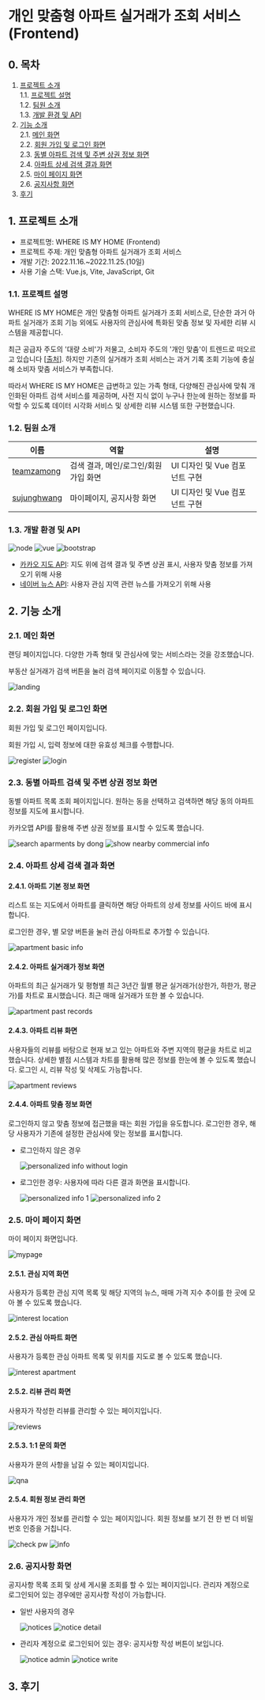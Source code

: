 # 개인 맞춤형 아파트 실거래가 조회 서비스 (Frontend)

## 0. 목차

1. [프로젝트 소개](#1-프로젝트-소개) <br/>
   1.1. [프로젝트 설명](#11-프로젝트-설명)<br/>
   1.2. [팀원 소개](#12-팀원-소개)<br/>
   1.3. [개발 환경 및 API](#13-개발-환경-및-api)<br/>
2. [기능 소개](#2-기능-소개)<br/>
   2.1. [메인 화면](#21-메인-화면)<br/>
   2.2. [회원 가입 및 로그인 화면](#22-회원-가입-및-로그인-화면)<br/>
   2.3. [동별 아파트 검색 및 주변 상권 정보 화면](#23-동별-아파트-검색-및-주변-상권-정보-화면)<br/>
   2.4. [아파트 상세 검색 결과 화면](#24-아파트-상세-검색-결과-화면)<br/>
   2.5. [마이 페이지 화면](#25-마이-페이지-화면)<br/>
   2.6. [공지사항 화면](#26-공지사항-화면)<br/>
3. [후기](#3-후기)<br/>

## 1. 프로젝트 소개

- 프로젝트명: WHERE IS MY HOME (Frontend)
- 프로젝트 주제: 개인 맞춤형 아파트 실거래가 조회 서비스
- 개발 기간: 2022.11.16.~2022.11.25.(10일)
- 사용 기술 스택: Vue.js, Vite, JavaScript, Git

### 1.1. 프로젝트 설명

WHERE IS MY HOME은 개인 맞춤형 아파트 실거래가 조회 서비스로, 단순한 과거 아파트 실거래가 조회 기능 외에도 사용자의 관심사에 특화된 맞춤 정보 및 자세한 리뷰 시스템을 제공합니다.

최근 공급자 주도의 '대량 소비'가 저물고, 소비자 주도의 '개인 맞춤'이 트렌드로 떠오르고 있습니다 [[출처](https://blog.logi-spot.com/%EB%AC%BC%EB%A5%98-%EC%97%B0%EA%B5%AC%EC%86%8C-%E2%91%A6-mz-%EC%82%AC%EB%A1%9C%EC%9E%A1%EC%9C%BC%EB%A0%A4%EB%A9%B4-%EA%B0%9C%EC%9D%B8%EB%A7%9E%EC%B6%A4%ED%95%98%EB%9D%BC/)]. 하지만 기존의 실거래가 조회 서비스는 과거 기록 조회 기능에 충실해 소비자 맞춤 서비스가 부족합니다.

따라서 WHERE IS MY HOME은 급변하고 있는 가족 형태, 다양해진 관심사에 맞춰 개인화된 아파트 검색 서비스를 제공하며, 사전 지식 없이 누구나 한눈에 원하는 정보를 파악할 수 있도록 데이터 시각화 서비스 및 상세한 리뷰 시스템 또한 구현했습니다.

### 1.2. 팀원 소개

| 이름                                     | 역할                                 | 설명                           |
| ---------------------------------------- | ------------------------------------ | ------------------------------ |
| [teamzamong](https://github.com/teamzamong)  | 검색 결과, 메인/로그인/회원가입 화면 | UI 디자인 및 Vue 컴포넌트 구현 |
| [sujunghwang](https://github.com/sujunghwang) | 마이페이지, 공지사항 화면            | UI 디자인 및 Vue 컴포넌트 구현 |

### 1.3. 개발 환경 및 API

![node](https://img.shields.io/badge/node-14.20.0-brightgreen) ![vue](https://img.shields.io/badge/vue-3.2.36-blue) ![bootstrap](https://img.shields.io/badge/bootstrap-5.1.3-blueviolet)

- [카카오 지도 API](https://apis.map.kakao.com/web/): 지도 위에 검색 결과 및 주변 상권 표시, 사용자 맞춤 정보를 가져오기 위해 사용
- [네이버 뉴스 API](https://developers.naver.com/docs/serviceapi/search/news/news.md): 사용자 관심 지역 관련 뉴스를 가져오기 위해 사용

## 2. 기능 소개

### 2.1. 메인 화면

랜딩 페이지입니다. 다양한 가족 형태 및 관심사에 맞는 서비스라는 것을 강조했습니다.

부동산 실거래가 검색 버튼을 눌러 검색 페이지로 이동할 수 있습니다.

![landing](/resources/images/landing-page.gif)

### 2.2. 회원 가입 및 로그인 화면

회원 가입 및 로그인 페이지입니다.

회원 가입 시, 입력 정보에 대한 유효성 체크를 수행합니다.

![register](/resources/images/register.png)
![login](/resources/images/login.JPG)

### 2.3. 동별 아파트 검색 및 주변 상권 정보 화면

동별 아파트 목록 조회 페이지입니다. 원하는 동을 선택하고 검색하면 해당 동의 아파트 정보를 지도에 표시합니다.

카카오맵 API를 활용해 주변 상권 정보를 표시할 수 있도록 했습니다.

![search aparments by dong](/resources/images/search-apt-list.JPG)
![show nearby commercial info](/resources/images/search-apt-nearby.png)

### 2.4. 아파트 상세 검색 결과 화면

#### 2.4.1. 아파트 기본 정보 화면

리스트 또는 지도에서 아파트를 클릭하면 해당 아파트의 상세 정보를 사이드 바에 표시합니다.

로그인한 경우, 별 모양 버튼을 눌러 관심 아파트로 추가할 수 있습니다.

![apartment basic info](/resources/images/search-apt-detail-basic.JPG)

#### 2.4.2. 아파트 실거래가 정보 화면

아파트의 최근 실거래가 및 평형별 최근 3년간 월별 평균 실거래가(상한가, 하한가, 평균가)를 차트로 표시했습니다. 최근 매매 실거래가 또한 볼 수 있습니다.

![apartment past records](/resources/images/search-apt-detail-records.gif)

#### 2.4.3. 아파트 리뷰 화면

사용자들의 리뷰를 바탕으로 현재 보고 있는 아파트와 주변 지역의 평균을 차트로 비교했습니다. 상세한 별점 시스템과 차트를 활용해 많은 정보를 한눈에 볼 수 있도록 했습니다.
로그인 시, 리뷰 작성 및 삭제도 가능합니다.

![apartment reviews](/resources/images/search-apt-detail-reviews.gif)

#### 2.4.4. 아파트 맞춤 정보 화면

로그인하지 않고 맞춤 정보에 접근했을 때는 회원 가입을 유도합니다. 로그인한 경우, 해당 사용자가 기존에 설정한 관심사에 맞는 정보를 표시합니다.

- 로그인하지 않은 경우

  ![personalized info without login](/resources/images/search-apt-detail-interest-no-login.JPG)

- 로그인한 경우: 사용자에 따라 다른 결과 화면을 표시합니다.

  ![personalized info 1](/resources/images/search-apt-detail-interest-login.JPG)
  ![personalized info 2](/resources/images/search-apt-detail-interest-login-2.JPG)

### 2.5. 마이 페이지 화면

마이 페이지 화면입니다.

![mypage](/resources/images/mypage.JPG)

#### 2.5.1. 관심 지역 화면

사용자가 등록한 관심 지역 목록 및 해당 지역의 뉴스, 매매 가격 지수 추이를 한 곳에 모아 볼 수 있도록 했습니다.

![interest location](/resources/images/mypage-fav-loc.gif)

#### 2.5.2. 관심 아파트 화면

사용자가 등록한 관심 아파트 목록 및 위치를 지도로 볼 수 있도록 했습니다.

![interest apartment](/resources/images/mypage-fav-apt.png)

#### 2.5.2. 리뷰 관리 화면

사용자가 작성한 리뷰를 관리할 수 있는 페이지입니다.

![reviews](/resources/images/mypage-reviews.png)

#### 2.5.3. 1:1 문의 화면

사용자가 문의 사항을 남길 수 있는 페이지입니다.

![qna](/resources/images/mypage-qna.png)

#### 2.5.4. 회원 정보 관리 화면

사용자가 개인 정보를 관리할 수 있는 페이지입니다.
회원 정보를 보기 전 한 번 더 비밀번호 인증을 거칩니다.

![check pw](/resources/images/mypage-info-checkpw.png)
![info](/resources/images/mypage-info.png)

### 2.6. 공지사항 화면

공지사항 목록 조회 및 상세 게시물 조회를 할 수 있는 페이지입니다. 관리자 계정으로 로그인되어 있는 경우에만 공지사항 작성이 가능합니다.

- 일반 사용자의 경우

  ![notices](/resources/images/notice-list.JPG)
  ![notice detail](/resources/images/notice-detail.JPG)

- 관리자 계정으로 로그인되어 있는 경우: 공지사항 작성 버튼이 보입니다.

  ![notice admin](/resources/images/notice-admin.JPG)
  ![notice write](/resources/images/notice-write.JPG)

## 3. 후기
